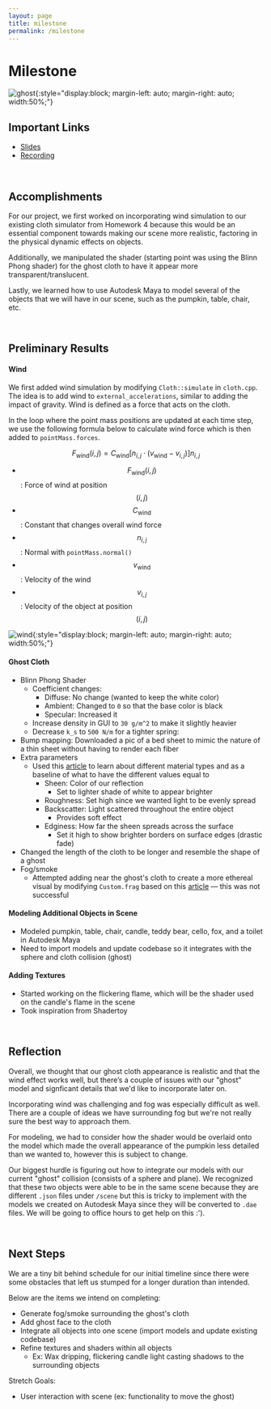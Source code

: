 ```yaml
---
layout: page
title: milestone
permalink: /milestone
---
```


# Milestone
![ghost](../assets/img/proposal/ghost.png){:style="display:block; margin-left: auto; margin-right: auto; width:50%;"}


## Important Links

- [Slides](https://docs.google.com/presentation/d/1-0b0kxSXW2xQeXWxNEVVtFc78-RBjcDXZzXNmsWsY2E/edit?usp=sharing)
- [Recording](https://drive.google.com/file/d/1dMEocXvS5zHEgg23FenEAaJRBPdBo_4F/view?usp=sharing)

<br>

## Accomplishments
For our project, we first worked on incorporating wind simulation to our existing cloth simulator from Homework 4 because this would be an essential component towards making our scene more realistic, factoring in the physical dynamic effects on objects.

Additionally, we manipulated the shader (starting point was using the Blinn Phong shader) for the ghost cloth to have it appear more transparent/translucent.

Lastly, we learned how to use Autodesk Maya to model several of the objects that we will have in our scene, such as the pumpkin, table, chair, etc.

<br>

## Preliminary Results
#### Wind
We first added wind simulation by modifying `Cloth::simulate` in `cloth.cpp`. The idea is to add wind to `external_accelerations`, similar to adding the impact of gravity. Wind is defined as a force that acts on the cloth.

In the loop where the point mass positions are updated at each time step, we use the following formula below to calculate wind force which is then added to `pointMass.forces`.

$$
F_{\text{wind}}(i,j) = C_{\text{wind}} [n_{i,j} \cdot (v_{\text{wind}} - v_{i,j})] n_{i,j}
$$


- $$F_{\text{wind}}(i,j)$$: Force of wind at position $${(i,j)}$$
- $$C_{\text{wind}}$$: Constant that changes overall wind force
- $$n_{i,j}$$: Normal with `pointMass.normal()`
- $$v_{\text{wind}}$$: Velocity of the wind
- $$v_{i,j}$$: Velocity of the object at position $${(i,j)}$$

![wind](/assets/img/milestone/wind.gif){:style="display:block; margin-left: auto; margin-right: auto; width:50%;"}

#### Ghost Cloth
- Blinn Phong Shader
    - Coefficient changes:
        - Diffuse: No change (wanted to keep the white color)
        - Ambient: Changed to `0` so that the base color is black
        - Specular: Increased it
    - Increase density in GUI to `30 g/m^2` to make it slightly heavier
    - Decrease `k_s` to `500 N/m` for a tighter spring: 
- Bump mapping: Downloaded a pic of a bed sheet to mimic the nature of a thin sheet without having to render each fiber
- Extra parameters
    - Used this [article](https://manual.keyshot.com/manual/materials/material-types/advanced-material/) to learn about different material types and as a baseline of what to have the different values equal to
        - Sheen: Color of our reflection
            - Set to lighter shade of white to appear brighter
        - Roughness: Set high since we wanted light to be evenly spread
        - Backscatter: Light scattered throughout the entire object
            - Provides soft effect
        - Edginess: How far the sheen spreads across the surface
            - Set it high to show brighter borders on surface edges (drastic fade)
- Changed the length of the cloth to be longer and resemble the shape of a ghost
- Fog/smoke
    - Attempted adding near the ghost's cloth to create a more ethereal visual by modifying `Custom.frag` based on this [article](https://vicrucann.github.io/tutorials/osg-shader-fog/) — this was not successful

#### Modeling Additional Objects in Scene
- Modeled pumpkin, table, chair, candle, teddy bear, cello, fox, and a toilet in Autodesk Maya
- Need to import models and update codebase so it integrates with the sphere and cloth collision (ghost)

#### Adding Textures
- Started working on the flickering flame, which will be the shader used on the candle's flame in the scene
- Took inspiration from Shadertoy

<br>

## Reflection
Overall, we thought that our ghost cloth appearance is realistic and that the wind effect works well, but there’s a couple of issues with our "ghost" model and signficant details that we'd like to incorporate later on.

Incorporating wind was challenging and fog was especially difficult as well. There are a couple of ideas we have surrounding fog but we're not really sure the best way to approach them.

For modeling, we had to consider how the shader would be overlaid onto the model which made the overall appearance of the pumpkin less detailed than we wanted to, however this is subject to change.

Our biggest hurdle is figuring out how to integrate our models with our current "ghost" collision (consists of a sphere and plane). We recognized that these two objects were able to be in the same scene because they are different `.json` files under `/scene` but this is tricky to implement with the models we created on Autodesk Maya since they will be converted to `.dae` files. We will be going to office hours to get help on this :').

<br>

## Next Steps
We are a tiny bit behind schedule for our initial timeline since there were some obstacles that left us stumped for a longer duration than intended. 

Below are the items we intend on completing:
- Generate fog/smoke surrounding the ghost's cloth
- Add ghost face to the cloth
- Integrate all objects into one scene (import models and update existing codebase)
- Refine textures and shaders within all objects
    - Ex: Wax dripping, flickering candle light casting shadows to the surrounding objects

Stretch Goals:
- User interaction with scene (ex: functionality to move the ghost)
